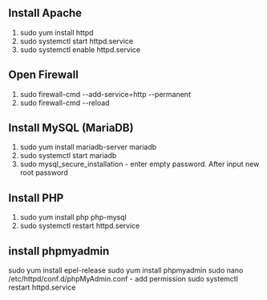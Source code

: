 ## Install Apache
1. sudo yum install httpd
2. sudo systemctl start httpd.service
3. sudo systemctl enable httpd.service

## Open Firewall
1. sudo firewall-cmd --add-service=http --permanent
2. sudo firewall-cmd --reload

## Install MySQL (MariaDB)
1. sudo yum install mariadb-server mariadb
2. sudo systemctl start mariadb
3. sudo mysql_secure_installation - enter empty password. After input new root password

## Install PHP
1. sudo yum install php php-mysql
2. sudo systemctl restart httpd.service

## install phpmyadmin
sudo yum install epel-release
sudo yum install phpmyadmin
sudo nano /etc/httpd/conf.d/phpMyAdmin.conf - add permission
sudo systemctl restart httpd.service
